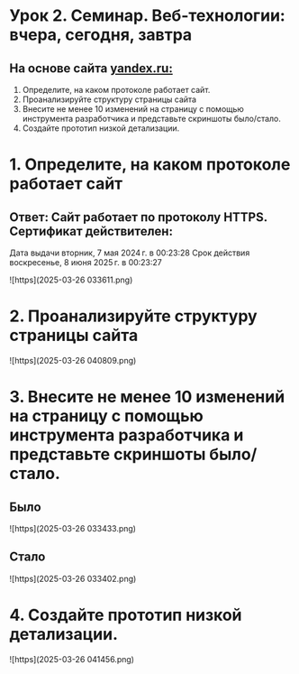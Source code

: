 # Урок 2. Семинар. Веб-технологии: вчера, сегодня, завтра
## На основе сайта [yandex.ru:](https://dzen.ru/?yredirect=true)

1. Определите, на каком протоколе работает сайт.
2. Проанализируйте структуру страницы сайта
3. Внесите не менее 10 изменений на страницу с помощью инструмента разработчика и представьте скриншоты было/стало.    
4. Создайте прототип низкой детализации.



# 1. Определите, на каком протоколе работает сайт

## Ответ: Сайт работает по протоколу HTTPS. Сертификат действителен:

Дата выдачи	вторник, 7 мая 2024 г. в 00:23:28
Срок действия	воскресенье, 8 июня 2025 г. в 00:23:27

![https](2025-03-26 033611.png) 

# 2. Проанализируйте структуру страницы сайта

![https](2025-03-26 040809.png)




# 3. Внесите не менее 10 изменений на страницу с помощью инструмента разработчика и представьте скриншоты было/стало.   

## Было

![https](2025-03-26 033433.png)

## Стало

![https](2025-03-26 033402.png)

# 4. Создайте прототип низкой детализации.

![https](2025-03-26 041456.png)